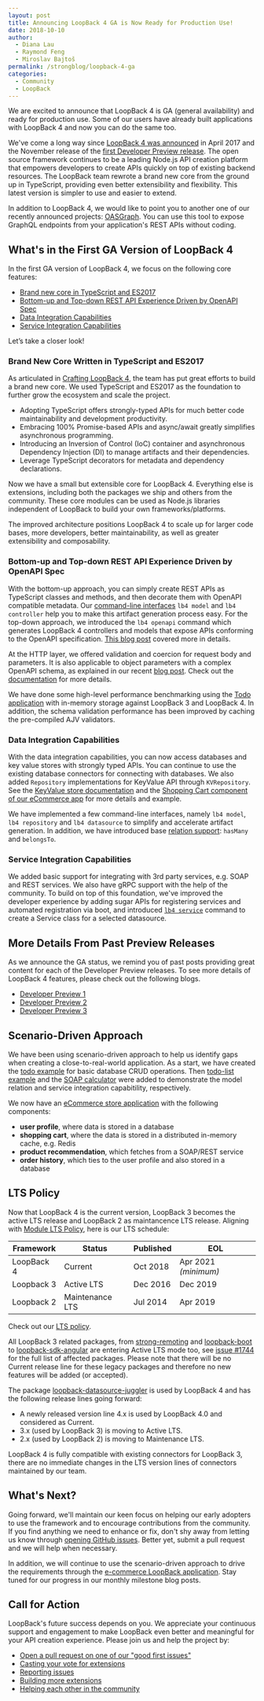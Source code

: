 ```yaml
---
layout: post
title: Announcing LoopBack 4 GA is Now Ready for Production Use!
date: 2018-10-10
author:
  - Diana Lau
  - Raymond Feng
  - Miroslav Bajtoš
permalink: /strongblog/loopback-4-ga
categories:
  - Community
  - LoopBack
---
```


We are excited to announce that LoopBack 4 is GA (general availability) and ready for production use. Some of our users have already built applications with LoopBack 4 and now you can do the same too.

We've come a long way since [LoopBack 4 was announced](https://strongloop.com/strongblog/announcing-loopback-next/) in April 2017 and the November release of the [first Developer Preview release](https://strongloop.com/strongblog/loopback-4-developer-preview-release). The open source framework continues to be a leading Node.js API creation platform that empowers developers to create APIs quickly on top of existing backend resources. The LoopBack team rewrote a brand new core  from the ground up in TypeScript, providing even better extensibility and flexibility. This latest version is simpler to use and easier to extend.

In addition to LoopBack 4, we would like to point you to another one of our recently announced projects: [OASGraph](http://v4.loopback.io/oasgraph.html). You can use this tool to expose GraphQL endpoints from your application's REST APIs without coding.

<!--more-->

## What's in the First GA Version of LoopBack 4

In the first GA version of LoopBack 4, we focus on the following core features:

- [Brand new core in TypeScript and ES2017](#brand-new-core-written-in-typescript-and-es2017)
- [Bottom-up and Top-down REST API Experience Driven by OpenAPI Spec](#bottom-up-and-top-down-rest-api-experience-driven-by-openapi-spec)
- [Data Integration Capabilities](#data-integration-capabilities)
- [Service Integration Capabilities](#service-integration-capabilities)

Let’s take a closer look!

### Brand New Core Written in TypeScript and ES2017

As articulated in [Crafting LoopBack 4](https://loopback.io/doc/en/lb4/Crafting-LoopBack-4.html), the team has put great efforts to build a brand new core. We used TypeScript and ES2017 as the foundation to further grow the ecosystem and scale the project. 

- Adopting TypeScript offers strongly-typed APIs for much better code maintainability and development productivity.
- Embracing 100% Promise-based APIs and async/await greatly simplifies asynchronous programming.
- Introducing an Inversion of Control (IoC) container and asynchronous Dependency Injection (DI) to manage artifacts and their dependencies.
- Leverage TypeScript decorators for metadata and dependency declarations.

Now we have a small but extensible core for LoopBack 4. Everything else is extensions, including both the packages we ship and others from the community. These core modules can be used as Node.js libraries independent of LoopBack to build your own frameworks/platforms.  

The improved architecture positions LoopBack 4 to scale up for larger code bases, more developers, better maintainability, as well as greater extensibility and composability.

### Bottom-up and Top-down REST API Experience Driven by OpenAPI Spec

With the bottom-up approach, you can simply create REST APIs as TypeScript classes and methods, and then decorate them with OpenAPI compatible metadata. Our [command-line interfaces](https://loopback.io/doc/en/lb4/Command-line-interface.html) `lb4 model` and `lb4 controller` help you to make this artifact generation process easy. For the top-down approach, we introduced the `lb4 openapi` command which generates LoopBack 4 controllers and models that expose APIs conforming to the OpenAPI specification. [This blog post](https://strongloop.com/strongblog/loopback4-openapi-cli/) covered more in details.

At the HTTP layer, we offered validation and coercion for request body and parameters. It is also applicable to object parameters with a complex OpenAPI schema, as explained in our recent [blog post](https://strongloop.com/strongblog/fundamental-validations-for-http-requests/). Check out the [documentation](https://loopback.io/doc/en/lb4/Parsing-requests.html) for more details.

We have done some high-level performance benchmarking using the [Todo application](https://loopback.io/doc/en/lb4/todo-tutorial.html) with in-memory storage against LoopBack 3 and LoopBack 4. In addition, the schema validation performance has been improved by caching the pre-compiled AJV validators.

### Data Integration Capabilities

With the data integration capabilities, you can now access databases and key value stores with strongly typed APIs. You can continue to use the existing database connectors for connecting with databases. We also added `Repository` implementations for KeyValue API through `KVRepository`. See the [KeyValue store documentation](https://loopback.io/doc/en/lb4/Repositories.html) and the [Shopping Cart component of our eCommerce app](https://github.com/strongloop/loopback4-example-shopping) for more details and example.

We have implemented a few command-line interfaces, namely `lb4 model`, `lb4 repository` and `lb4 datasource` to simplify and accelerate artifact generation. In addition, we have introduced base [relation support](https://loopback.io/doc/en/lb4/Relations.html): `hasMany` and `belongsTo`.

### Service Integration Capabilities

We added basic support for integrating with 3rd party services, e.g. SOAP and REST services. We also have gRPC support with the help of the community. To build on top of this foundation, we've improved the developer experience by adding sugar APIs for registering services and automated registration via boot, and introduced [`lb4 service`](https://loopback.io/doc/en/lb4/Service-generator.html) command to create a Service class for a selected datasource.

## More Details From Past Preview Releases

As we announce the GA status, we remind you of past posts providing great content for each of the Developer Preview releases. To see more details of LoopBack 4 features, please check out the following blogs.

- [Developer Preview 1](https://strongloop.com/strongblog/loopback-4-developer-preview-release)
- [Developer Preview 2](https://strongloop.com/strongblog/loopback-4-developer-preview-2/)
- [Developer Preview 3](https://strongloop.com/strongblog/loopback-4-developer-preview-3)

## Scenario-Driven Approach

We have been using scenario-driven approach to help us identify gaps when creating a close-to-real-world application. As a start, we have created the [todo example](https://loopback.io/doc/en/lb4/todo-tutorial.html) for basic database CRUD operations. Then [todo-list example](https://loopback.io/doc/en/lb4/todo-list-tutorial.html) and the [SOAP calculator](https://loopback.io/doc/en/lb4/soap-calculator-tutorial.html) were added to demonstrate the model relation and service integration capabitility, respectively.

We now have an [eCommerce store application](https://github.com/strongloop/loopback4-example-shopping) with the following components:

- **user profile**, where data is stored in a database
- **shopping cart**, where the data is stored in a distributed in-memory cache, e.g. Redis
- **product recommendation**, which fetches from a SOAP/REST service
- **order history**, which ties to the user profile and also stored in a database

## LTS Policy

Now that LoopBack 4 is the current version, LoopBack 3 becomes the active LTS release and LoopBack 2 as maintancence LTS release. Aligning with [Module LTS Policy](https://developer.ibm.com/node/2018/07/24/module-lts/), here is our LTS schedule:

| Framework  | Status          | Published | EOL                  |
| ---------- | --------------- | --------- | -------------------- |
| LoopBack 4 | Current         | Oct 2018  | Apr 2021 _(minimum)_ |
| Loopback 3 | Active LTS      | Dec 2016  | Dec 2019             |
| Loopback 2 | Maintenance LTS | Jul 2014  | Apr 2019             |

Check out our [LTS policy](https://loopback.io/doc/en/contrib/Long-term-support.html).

All LoopBack 3 related packages, from [strong-remoting](https://github.com/strongloop/strong-remoting) and [loopback-boot](https://github.com/strongloop/loopback-boot) to [loopback-sdk-angular](https://github.com/strongloop/loopback-sdk-angular) are entering Active LTS mode too, see [issue #1744](https://github.com/strongloop/loopback-next/issues/1744) for the full list of affected packages. Please note that there will be no Current release line for these legacy packages and therefore no new features will be added (or accepted).

The package [loopback-datasource-juggler](https://github.com/strongloop/loopback-datasource-juggler) is used by LoopBack 4 and has the following release lines going forward:

- A newly released version line 4.x is used by LoopBack 4.0 and considered as Current.
- 3.x (used by LoopBack 3) is moving to Active LTS.
- 2.x (used by LoopBack 2) is moving to Maintenance LTS.

LoopBack 4 is fully compatible with existing connectors for LoopBack 3, there are no immediate changes in the LTS version lines of connectors maintained by our team.

## What's Next?

Going forward, we'll maintain our keen focus on helping our early adopters to use the framework and to encourage contributions from the community. If you find anything we need to enhance or fix, don't shy away from letting us know through [opening GitHub issues](https://github.com/strongloop/loopback-next/issues). Better yet, submit a pull request and we will help when necessary.

In addition, we will continue to use the scenario-driven approach to drive the requirements through the [e-commerce LoopBack application](https://github.com/strongloop/loopback4-example-shopping). Stay tuned for our progress in our monthly milestone blog posts.

## Call for Action

LoopBack's future success depends on you. We appreciate your continuous support and engagement to make LoopBack even better and meaningful for your API creation experience. Please join us and help the project by:

- [Open a pull request on one of our "good first issues"](https://github.com/strongloop/loopback-next/labels/good%20first%20issue)
- [Casting your vote for extensions](https://github.com/strongloop/loopback-next/issues/512)
- [Reporting issues](https://github.com/strongloop/loopback-next/issues)
- [Building more extensions](https://github.com/strongloop/loopback-next/issues/647)
- [Helping each other in the community](https://groups.google.com/forum/#!forum/loopbackjs)
